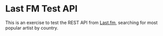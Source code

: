 # Last FM Test API

This is an exercise to test the REST API from [Last.fm](http://www.lastfm.com), searching for most popular
artist by country.